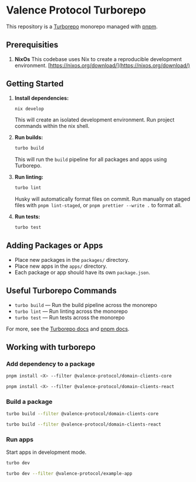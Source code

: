 # Valence Protocol Turborepo

This repository is a [Turborepo](https://turbo.build/) monorepo managed with [pnpm](https://pnpm.io/).

## Prerequisities

1. **NixOs**
   This codebase uses Nix to create a reproducible development environment.
   [https://nixos.org/download/](https://nixos.org/download/)

## Getting Started

1. **Install dependencies:**

   ```sh
   nix develop
   ```

   This will create an isolated development environment. Run project commands within the nix shell.

2. **Run builds:**

   ```sh
   turbo build
   ```

   This will run the `build` pipeline for all packages and apps using Turborepo.

3. **Run linting:**

   ```sh
   turbo lint
   ```

   Husky will automatically format files on commit. Run manually on staged files with `pnpm lint-staged`, or `pnpm prettier --write .` to format all.

4. **Run tests:**
   ```sh
   turbo test
   ```

## Adding Packages or Apps

- Place new packages in the `packages/` directory.
- Place new apps in the `apps/` directory.
- Each package or app should have its own `package.json`.

## Useful Turborepo Commands

- `turbo build` — Run the build pipeline across the monorepo
- `turbo lint` — Run linting across the monorepo
- `turbo test` — Run tests across the monorepo

For more, see the [Turborepo docs](https://turbo.build/repo/docs) and [pnpm docs](https://pnpm.io/).

## Working with turborepo

### Add dependency to a package

```bash
pnpm install <X> --filter @valence-protocol/domain-clients-core

pnpm install <X> --filter @valence-protocol/domain-clients-react
```

### Build a package

```bash
turbo build --filter @valence-protocol/domain-clients-core

turbo build --filter @valence-protocol/domain-clients-react
```

### Run apps

Start apps in development mode.

```bash
turbo dev

turbo dev --filter @valence-protocol/example-app
```
